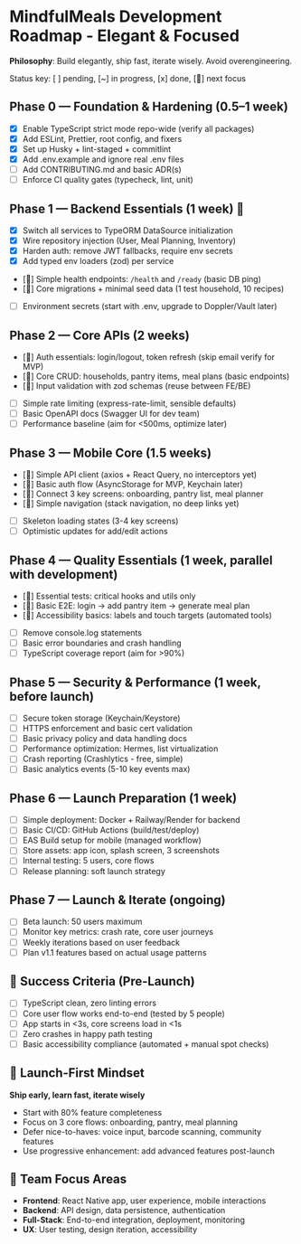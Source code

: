 # MindfulMeals Development Roadmap - Elegant & Focused

**Philosophy**: Build elegantly, ship fast, iterate wisely. Avoid overengineering.

Status key: [ ] pending, [~] in progress, [x] done, [🚀] next focus

## Phase 0 — Foundation & Hardening (0.5–1 week)
- [x] Enable TypeScript strict mode repo-wide (verify all packages)
- [x] Add ESLint, Prettier, root config, and fixers
- [x] Set up Husky + lint-staged + commitlint
- [x] Add .env.example and ignore real .env files
- [ ] Add CONTRIBUTING.md and basic ADR(s)
- [ ] Enforce CI quality gates (typecheck, lint, unit)

## Phase 1 — Backend Essentials (1 week) 🚀
- [x] Switch all services to TypeORM DataSource initialization
- [x] Wire repository injection (User, Meal Planning, Inventory)
- [x] Harden auth: remove JWT fallbacks, require env secrets
- [x] Add typed env loaders (zod) per service
- [🚀] Simple health endpoints: `/health` and `/ready` (basic DB ping)
- [🚀] Core migrations + minimal seed data (1 test household, 10 recipes)
- [ ] Environment secrets (start with .env, upgrade to Doppler/Vault later)

## Phase 2 — Core APIs (2 weeks)
- [🚀] Auth essentials: login/logout, token refresh (skip email verify for MVP)
- [🚀] Core CRUD: households, pantry items, meal plans (basic endpoints)
- [🚀] Input validation with zod schemas (reuse between FE/BE)
- [ ] Simple rate limiting (express-rate-limit, sensible defaults)
- [ ] Basic OpenAPI docs (Swagger UI for dev team)
- [ ] Performance baseline (aim for <500ms, optimize later)

## Phase 3 — Mobile Core (1.5 weeks)
- [🚀] Simple API client (axios + React Query, no interceptors yet)
- [🚀] Basic auth flow (AsyncStorage for MVP, Keychain later)
- [🚀] Connect 3 key screens: onboarding, pantry list, meal planner
- [🚀] Simple navigation (stack navigation, no deep links yet)
- [ ] Skeleton loading states (3-4 key screens)
- [ ] Optimistic updates for add/edit actions

## Phase 4 — Quality Essentials (1 week, parallel with development)
- [🚀] Essential tests: critical hooks and utils only
- [🚀] Basic E2E: login → add pantry item → generate meal plan
- [🚀] Accessibility basics: labels and touch targets (automated tools)
- [ ] Remove console.log statements
- [ ] Basic error boundaries and crash handling
- [ ] TypeScript coverage report (aim for >90%)

## Phase 5 — Security & Performance (1 week, before launch)
- [ ] Secure token storage (Keychain/Keystore)
- [ ] HTTPS enforcement and basic cert validation
- [ ] Basic privacy policy and data handling docs
- [ ] Performance optimization: Hermes, list virtualization
- [ ] Crash reporting (Crashlytics - free, simple)
- [ ] Basic analytics events (5-10 key events max)

## Phase 6 — Launch Preparation (1 week)
- [ ] Simple deployment: Docker + Railway/Render for backend
- [ ] Basic CI/CD: GitHub Actions (build/test/deploy)
- [ ] EAS Build setup for mobile (managed workflow)
- [ ] Store assets: app icon, splash screen, 3 screenshots
- [ ] Internal testing: 5 users, core flows
- [ ] Release planning: soft launch strategy

## Phase 7 — Launch & Iterate (ongoing)
- [ ] Beta launch: 50 users maximum
- [ ] Monitor key metrics: crash rate, core user journeys
- [ ] Weekly iterations based on user feedback
- [ ] Plan v1.1 features based on actual usage patterns

## 🎯 Success Criteria (Pre-Launch)
- [ ] TypeScript clean, zero linting errors
- [ ] Core user flow works end-to-end (tested by 5 people)
- [ ] App starts in <3s, core screens load in <1s
- [ ] Zero crashes in happy path testing
- [ ] Basic accessibility compliance (automated + manual spot checks)

## 🚀 Launch-First Mindset
**Ship early, learn fast, iterate wisely**
- Start with 80% feature completeness
- Focus on 3 core flows: onboarding, pantry, meal planning
- Defer nice-to-haves: voice input, barcode scanning, community features
- Use progressive enhancement: add advanced features post-launch

## 👥 Team Focus Areas
- **Frontend**: React Native app, user experience, mobile interactions
- **Backend**: API design, data persistence, authentication
- **Full-Stack**: End-to-end integration, deployment, monitoring
- **UX**: User testing, design iteration, accessibility